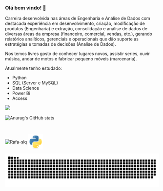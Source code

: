 ### Olá bem vindo! 👋

Carreira desenvolvida nas áreas de Engenharia e Análise de Dados com destacada experiência em desenvolvimento, criação, modificação de produtos (Engenharia) e extração, consolidação e análise de dados de diversas áreas da empresa (financeiro, comercial, vendas, etc.), gerando relatórios analíticos, gerenciais e operacionais que dão suporte as estratégias e tomadas de decisões (Analise de Dados).

Nos temos livres gosto de conhecer lugares novos, assistir series, ouvir música, andar de motos  e fabricar pequeno móveis (marcenaria).

Atualmente tenho estudado:

* Python             
* SQL (Server e MySQL)                
* Data Science
* Power Bi
* Access



<a href="https://www.linkedin.com/in/thiagomateusguimaraes" target="_blank"><img src="https://img.shields.io/badge/-LinkedIn-%230077B5?style=for-the-badge&logo=linkedin&logoColor=white" target="_blank"></a> 



![Anurag's GitHub stats](https://github-readme-stats.vercel.app/api?username=tmateusg&theme=dark&show_icons=true)

<div style="display: inline_block"><br>
 
 <img align="center" alt="Rafa-slq" height="70" width="70"
src="https://cdn.jsdelivr.net/gh/devicons/devicon/icons/microsoftsqlserver/microsoftsqlserver-plain-wordmark.svg">
<img align="center" alt="Rafa-Python" height="50" width="50" src="https://raw.githubusercontent.com/devicons/devicon/master/icons/python/python-original.svg">


 </div>

 ![Snake animation](https://github.com/ellen2121/ellen2121/blob/output/github-contribution-grid-snake.svg)
